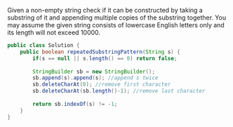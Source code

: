 Given a non-empty string check if it can be constructed by taking a substring of it and appending multiple copies of the substring together. 
You may assume the given string consists of lowercase English letters only and its length will not exceed 10000.

```java
public class Solution {
    public boolean repeatedSubstringPattern(String s) {
        if(s == null || s.length() == 0) return false;
        
        StringBuilder sb = new StringBuilder();
        sb.append(s).append(s); //append s twice
        sb.deleteCharAt(0); //remove first character
        sb.deleteCharAt(sb.length()-1); //remove last character
        
        return sb.indexOf(s) != -1;
    }
}
```
